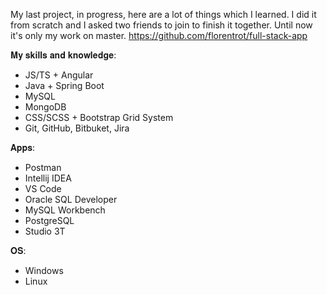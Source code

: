 My last project, in progress, here are a lot of things which I learned. I did it from scratch and I asked two friends to join to finish it together.
Until now it's only my work on master.
https://github.com/florentrot/full-stack-app

𝐌𝐲 𝐬𝐤𝐢𝐥𝐥𝐬 𝐚𝐧𝐝 𝐤𝐧𝐨𝐰𝐥𝐞𝐝𝐠𝐞:
- JS/TS + Angular
- Java + Spring Boot
- MySQL
- MongoDB
- CSS/SCSS + Bootstrap Grid System
- Git, GitHub, Bitbuket, Jira

𝐀𝐩𝐩𝐬:
- Postman
- Intellij IDEA
- VS Code
- Oracle SQL Developer
- MySQL Workbench
- PostgreSQL
- Studio 3T

𝐎𝐒:
- Windows
- Linux
